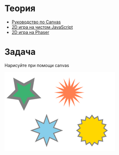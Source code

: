 # Теория

- [Руководство по Canvas](https://developer.mozilla.org/ru/docs/Web/API/Canvas_API/Tutorial)
- [2D игра на чистом JavaScript](https://developer.mozilla.org/ru/docs/Games/Tutorials/2D_Breakout_game_pure_JavaScript)
- [2D игра на Phaser](https://developer.mozilla.org/ru/docs/Games/Tutorials/2D_breakout_game_Phaser)



# Задача

Нарисуйте при помощи canvas

![img](./canvas.png)
